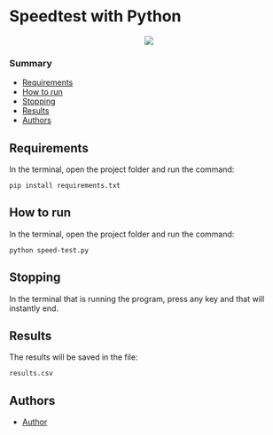 # Speedtest with Python

<p align="center">
  <img src="https://img.shields.io/static/v1?label=python&message=3.9.1&color=blue&style=for-the-badge&logo=python"/>
</p>

### Summary

- [Requirements](#requirements)
- [How to run](#how-to-run)
- [Stopping](#stopping)
- [Results](#results)
- [Authors](#author)

## Requirements

In the terminal, open the project folder and run the command:

```
pip install requirements.txt
```

## How to run

In the terminal, open the project folder and run the command:

```
python speed-test.py
```

## Stopping

In the terminal that is running the program, press any key and that will instantly end.

## Results

The results will be saved in the file:

```
results.csv
```

## Authors
- [Author]('https://github.com/paulowsky')

